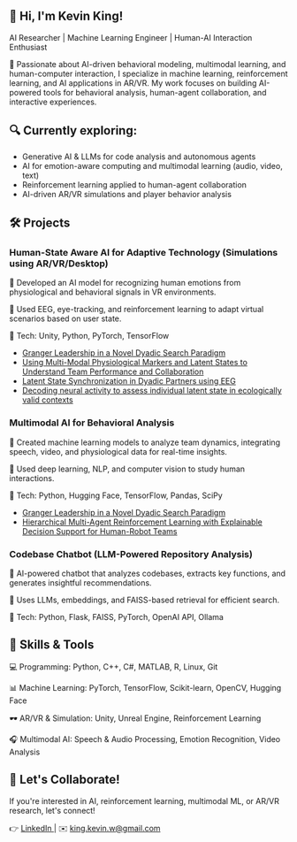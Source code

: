 ## 👋 Hi, I'm Kevin King!
AI Researcher | Machine Learning Engineer | Human-AI Interaction Enthusiast

🚀 Passionate about AI-driven behavioral modeling, multimodal learning, and human-computer interaction, I specialize in machine learning, reinforcement learning, and AI applications in AR/VR. My work focuses on building AI-powered tools for behavioral analysis, human-agent collaboration, and interactive experiences.

## 🔍 Currently exploring:

- Generative AI & LLMs for code analysis and autonomous agents
- AI for emotion-aware computing and multimodal learning (audio, video, text)
- Reinforcement learning applied to human-agent collaboration
- AI-driven AR/VR simulations and player behavior analysis  

## 🛠️ Projects

### Human-State Aware AI for Adaptive Technology (Simulations using AR/VR/Desktop)

🔹 Developed an AI model for recognizing human emotions from physiological and behavioral signals in VR environments.

🔹 Used EEG, eye-tracking, and reinforcement learning to adapt virtual scenarios based on user state.

🔹 Tech: Unity, Python, PyTorch, TensorFlow

- <a href="https://ieeexplore.ieee.org/document/10394167"> Granger Leadership in a Novel Dyadic Search Paradigm </a>
- <a href="https://openaccess.cms-conferences.org/publications/book/978-1-964867-13-7/article/978-1-964867-13-7_5"> Using Multi-Modal Physiological Markers and Latent States to Understand Team Performance and Collaboration </a>
- <a href="https://ieeexplore.ieee.org/document/10394383"> Latent State Synchronization in Dyadic Partners using EEG </a>
- <a href="https://iopscience.iop.org/article/10.1088/1741-2552/acee20/pdf"> Decoding neural activity to assess individual latent state in ecologically valid contexts </a>

### Multimodal AI for Behavioral Analysis

🔹 Created machine learning models to analyze team dynamics, integrating speech, video, and physiological data for real-time insights.

🔹 Used deep learning, NLP, and computer vision to study human interactions.

🔹 Tech: Python, Hugging Face, TensorFlow, Pandas, SciPy

- <a href="https://ieeexplore.ieee.org/document/10394167"> Granger Leadership in a Novel Dyadic Search Paradigm </a>
- <a href="https://aaquibtabrez.github.io/assets/pdf/publications/xhri24.pdf"> Hierarchical Multi-Agent Reinforcement Learning with Explainable Decision Support for Human-Robot Teams </a>

### Codebase Chatbot (LLM-Powered Repository Analysis)

🔹 AI-powered chatbot that analyzes codebases, extracts key functions, and generates insightful recommendations.

🔹 Uses LLMs, embeddings, and FAISS-based retrieval for efficient search.

🔹 Tech: Python, Flask, FAISS, PyTorch, OpenAI API, Ollama

## 📌 Skills & Tools

💻 Programming: Python, C++, C#, MATLAB, R, Linux, Git

📊 Machine Learning: PyTorch, TensorFlow, Scikit-learn, OpenCV, Hugging Face

🕶️ AR/VR & Simulation: Unity, Unreal Engine, Reinforcement Learning

🎧 Multimodal AI: Speech & Audio Processing, Emotion Recognition, Video Analysis


## 📣 Let's Collaborate!

If you're interested in AI, reinforcement learning, multimodal ML, or AR/VR research, let's connect!

👉 <a href="linkedin.com/in/kingkw1"> LinkedIn </a> | ✉️ king.kevin.w@gmail.com
